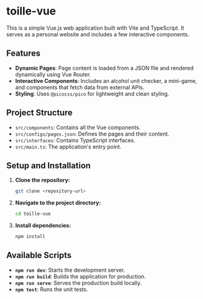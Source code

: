 # toille-vue

This is a simple Vue.js web application built with Vite and TypeScript. It serves as a personal website and includes a few interactive components.

## Features

*   **Dynamic Pages**: Page content is loaded from a JSON file and rendered dynamically using Vue Router.
*   **Interactive Components**: Includes an alcohol unit checker, a mini-game, and components that fetch data from external APIs.
*   **Styling**: Uses `@picocss/pico` for lightweight and clean styling.

## Project Structure

*   `src/components`: Contains all the Vue components.
*   `src/configs/pages.json`: Defines the pages and their content.
*   `src/interfaces`: Contains TypeScript interfaces.
*   `src/main.ts`: The application's entry point.

## Setup and Installation

1.  **Clone the repository:**
    ```bash
    git clone <repository-url>
    ```
2.  **Navigate to the project directory:**
    ```bash
    cd toille-vue
    ```
3.  **Install dependencies:**
    ```bash
    npm install
    ```

## Available Scripts

*   **`npm run dev`**: Starts the development server.
*   **`npm run build`**: Builds the application for production.
*   **`npm run serve`**: Serves the production build locally.
*   **`npm test`**: Runs the unit tests.